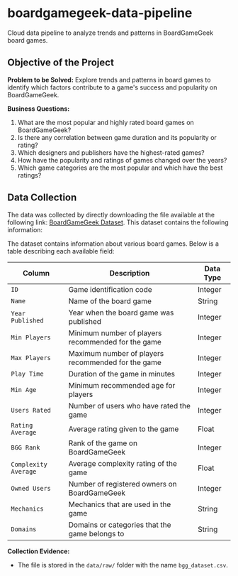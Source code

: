 # boardgamegeek-data-pipeline
Cloud data pipeline to analyze trends and patterns in BoardGameGeek board games.

## Objective of the Project

**Problem to be Solved:**
Explore trends and patterns in board games to identify which factors contribute to a game's success and popularity on BoardGameGeek.

**Business Questions:**

1) What are the most popular and highly rated board games on BoardGameGeek?
2) Is there any correlation between game duration and its popularity or rating?
3) Which designers and publishers have the highest-rated games?
4) How have the popularity and ratings of games changed over the years?
5) Which game categories are the most popular and which have the best ratings?

## Data Collection

The data was collected by directly downloading the file available at the following link: [BoardGameGeek Dataset](https://ieee-dataport.org/open-access/boardgamegeek-dataset-board-games). This dataset contains the following information:

The dataset contains information about various board games. Below is a table describing each available field:


| **Column**                                             | **Description**                                                                                   | **Data Type**    |
|--------------------------------------------------------|---------------------------------------------------------------------------------------------------|------------------|
| `ID`                                                   | Game identification code                                                                          | Integer          |
| `Name`                                                 | Name of the board game                                                                            | String           |
| `Year Published`                                       | Year when the board game was published                                                            | Integer          |
| `Min Players`                                          | Minimum number of players recommended for the game                                                | Integer          |
| `Max Players`                                          | Maximum number of players recommended for the game                                                | Integer          |
| `Play Time`                                            | Duration of the game in minutes                                                                   | Integer          |
| `Min Age`                                              | Minimum recommended age for players                                                               | Integer          |
| `Users Rated`                                          | Number of users who have rated the game                                                           | Integer          |
| `Rating Average`                                       | Average rating given to the game                                                                  | Float            |
| `BGG Rank`                                             | Rank of the game on BoardGameGeek                                                                 | Integer          |
| `Complexity Average`                                   | Average complexity rating of the game                                                             | Float            |
| `Owned Users`                                          | Number of registered owners on BoardGameGeek                                                      | Integer          |
| `Mechanics`                                            | Mechanics that are used in the game                                                               | String           |
| `Domains`                                              | Domains or categories that the game belongs to                                                    | String           |

**Collection Evidence:**
- The file is stored in the `data/raw/` folder with the name `bgg_dataset.csv`.
